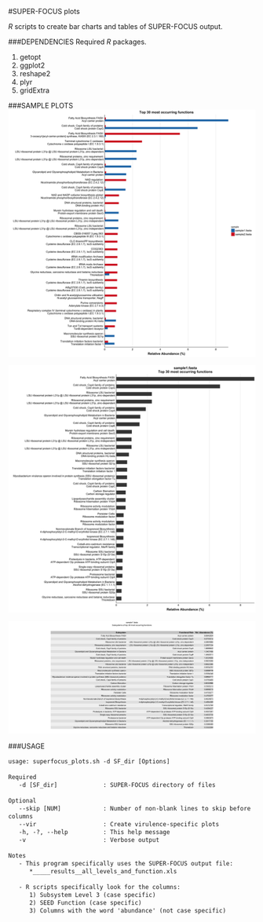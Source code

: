 #SUPER-FOCUS plots

_R_ scripts to create bar charts and tables of SUPER-FOCUS output.

###DEPENDENCIES
Required _R_ packages.

1. getopt
2. ggplot2
3. reshape2
4. plyr
5. gridExtra

###SAMPLE PLOTS
![alldata](https://github.com/Adrian-Cantu/cf_pipeline/blob/master/scripts/superfocus/sample/all_top_functions.png "All Top Functions")

![samplebar](https://github.com/Adrian-Cantu/cf_pipeline/blob/master/scripts/superfocus/sample/sample1.fasta_top_functions.png "Sample Top Functions Barchart")

![sampletab](https://github.com/Adrian-Cantu/cf_pipeline/blob/master/scripts/superfocus/sample/sample1.fasta_top_functions_table.png "Sample Top Functions Table")

###USAGE
```
usage: superfocus_plots.sh -d SF_dir [Options]

Required
   -d [SF_dir]             : SUPER-FOCUS directory of files

Optional
   --skip [NUM]            : Number of non-blank lines to skip before columns
   --vir                   : Create virulence-specific plots
   -h, -?, --help          : This help message
   -v                      : Verbose output

Notes
   - This program specifically uses the SUPER-FOCUS output file:
      *_____results__all_levels_and_function.xls

   - R scripts specifically look for the columns:
      1) Subsystem Level 3 (case specific)
      2) SEED Function (case specific)
      3) Columns with the word 'abundance' (not case specific)
```
